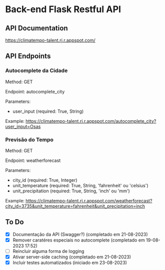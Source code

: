 # Back-end Flask Restful API
## API Documentation
https://climatempo-talent.rj.r.appspot.com/

## API Endpoints
### Autocomplete da Cidade
Method: GET

Endpoint: autocomplete_city

Parameters:
* user_input (required: True, String)

Example: https://climatempo-talent.rj.r.appspot.com/autocomplete_city?user_input=Osas

### Previsão do Tempo
Method: GET

Endpoint: weatherforecast

Parameters:
* city_id (required: True, Integer)
* unit_temperature (required: True, String, 'fahrenheit' ou 'celsius')
* unit_precipitation (required: True, String, 'inch' ou 'mm')

Example: https://climatempo-talent.rj.r.appspot.com/weatherforecast?city_id=3735&unit_temperature=fahrenheit&unit_precipitation=inch

## To Do
- [x] Documentação da API (Swagger?) (completado em 21-08-2023)
- [x] Remover caratéres especiais no autocomplete (completado em 19-08-2023 17:52)
- [ ] Reincluir alguma forma de logging
- [x] Ativar server-side caching (completado em 21-08-2023)
- [x] Incluir testes automatizados (iniciado em 23-08-2023)
